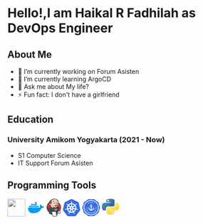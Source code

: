 # Hello!,I am Haikal R Fadhilah as DevOps Engineer

## About Me

- 💼 I’m currently working on Forum Asisten
- 🌱 I’m currently learning ArgoCD
- 💬 Ask me about My life?
- ⚡ Fun fact: I don't have a girlfriend

## Education

### University Amikom Yogyakarta (2021 - Now)

- S1 Computer Science
- IT Support Forum Asisten

<h2>Programming Tools</h2>
<p align="left">
<!--- <img src="https://upload.wikimedia.org/wikipedia/commons/a/a7/React-icon.svg" alt="" width="40" height="40"/> -->
<img src="https://upload.wikimedia.org/wikipedia/commons/6/6a/JavaScript-logo.png" alt="" width="40" height="40"/> 
<img src="https://github.com/HaikalRFadhilahh/HaikalRFadhilahh/blob/main/images/docker.png" alt="" width="40" height="40"/> 
<img src="https://github.com/HaikalRFadhilahh/HaikalRFadhilahh/blob/main/images/jenkins.png" alt="" width="32" height="40"/> 
<img src="https://github.com/HaikalRFadhilahh/HaikalRFadhilahh/blob/main/images/kubenertes.png" alt="" width="40" height="40"/> 
<img src="https://github.com/HaikalRFadhilahh/HaikalRFadhilahh/blob/main/images/cert-manager.png" alt="" width="40" height="40"/> 
<img src="https://github.com/HaikalRFadhilahh/HaikalRFadhilahh/blob/main/images/python.png" alt="" width="40" height="40"/> 
</p>

